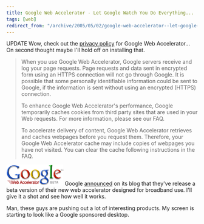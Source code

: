 ```yaml
---
title: Google Web Accelerator - Let Google Watch You Do Everything...
tags: [web]
redirect_from: "/archive/2005/05/02/google-web-accelerator--let-google-watch-you-do-everything.aspx/"
---
```


UPDATE Wow, check out the [privacy
policy](http://webaccelerator.google.com/privacy) for Google Web
Accelerator... On second thought maybe I'll hold off on installing that.

> When you use Google Web Accelerator, Google servers receive and log
> your page requests. Page requests and data sent in encrypted form
> using an HTTPS connection will not go through Google. It is possible
> that some personally identifiable information could be sent to Google,
> if the information is sent without using an encrypted (HTTPS)
> connection.
>
> To enhance Google Web Accelerator's performance, Google temporarily
> caches cookies from third party sites that are used in your Web
> requests. For more information, please see our FAQ.
>
> To accelerate delivery of content, Google Web Accelerator retrieves
> and caches webpages before you request them. Therefore, your Google
> Web Accelerator cache may include copies of webpages you have not
> visited. You can clear the cache following instructions in the FAQ.

![Google Web Accelerator](/images/GoogleWebAccelerator.gif) Google
[announced](http://www.google.com/googleblog/2005/05/time-waits-for-no-one.html)
on its blog that they've release a beta version of their new web
accelerator designed for broadband use. I'll give it a shot and see how
well it works.

Man, these guys are pushing out a lot of interesting products. My screen
is starting to look like a Google sponsored desktop.

